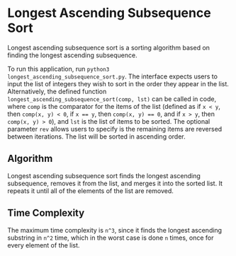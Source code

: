 
# Longest Ascending Subsequence Sort

Longest ascending subsequence sort is a sorting algorithm based on finding the longest ascending subsequence.

To run this application, run `python3 longest_ascending_subsequence_sort.py`. The interface expects users to input the list of integers they wish to sort in the order they appear in the list. Alternatively, the defined function `longest_ascending_subsequence_sort(comp, lst)` can be called in code, where `comp` is the comparator for the items of the list (defined as if `x < y`, then `comp(x, y) < 0`, if `x == y`, then `comp(x, y) == 0`, and if `x > y`, then `comp(x, y) > 0`), and `lst` is the list of items to be sorted. The optional parameter `rev` allows users to specify is the remaining items are reversed between iterations. The list will be sorted in ascending order.

## Algorithm

Longest ascending subsequence sort finds the longest ascending subsequence, removes it from the list, and merges it into the sorted list. It repeats it until all of the elements of the list are removed.

## Time Complexity

The maximum time complexity is `n^3`, since it finds the longest ascending substring in `n^2` time, which in the worst case is done `n` times, once for every element of the list.
